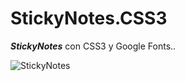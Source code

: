 # StickyNotes.CSS3
***StickyNotes*** con CSS3 y Google Fonts..

![StickyNotes](https://user-images.githubusercontent.com/80227002/113692305-b4294e00-96cd-11eb-9b6a-b218936cd65a.png)
